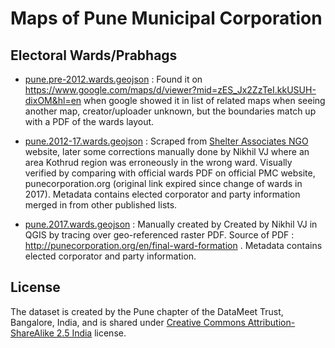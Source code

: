 # Maps of Pune Municipal Corporation

## Electoral Wards/Prabhags
* [pune.pre-2012.wards.geojson](pune.pre-2012.wards.geojson) : Found it on <https://www.google.com/maps/d/viewer?mid=zES_Jx2ZzTeI.kkUSUH-dixOM&hl=en> when google showed it in list of related maps when seeing another map, creator/uploader unknown, but the boundaries match up with a PDF of the wards layout.

* [pune.2012-17.wards.geojson](pune.2012-17.wards.geojson) : Scraped from [Shelter Associates NGO](http://shelter-associates.org/) website, later some corrections manually done by Nikhil VJ where an area Kothrud region was erroneously in the wrong ward. Visually verified by comparing with official wards PDF on official PMC website, punecorporation.org (original link expired since change of wards in 2017). Metadata contains elected corporator and party information merged in from other published lists.

* [pune.2017.wards.geojson](pune.2017.wards.geojson) : Manually created by Created by Nikhil VJ in QGIS by tracing over geo-referenced raster PDF. Source of PDF : <http://punecorporation.org/en/final-ward-formation> . Metadata contains elected corporator and party information.

## License
The dataset is created by the Pune chapter of the DataMeet Trust, Bangalore, India, and is shared under [Creative Commons Attribution-ShareAlike 2.5 India](http://creativecommons.org/licenses/by-sa/2.5/in/) license.
